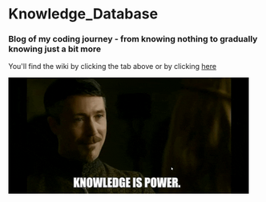 # Knowledge_Database
### Blog of my coding journey - from knowing nothing to gradually knowing just a bit more

You'll find the wiki by clicking the tab above or by clicking [here](https://github.com/rjortega/knowledge_database/wiki)

![](assets/knowledge_is_power.gif)
